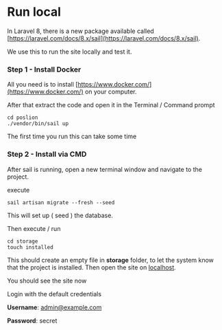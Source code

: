 # Run local

In Laravel 8, there is a new package available called [https://laravel.com/docs/8.x/sail](https://laravel.com/docs/8.x/sail).

We use this to run the site locally and test it.

### Step 1 - Install Docker

All you need is to install [https://www.docker.com/](https://www.docker.com/) on your computer.

After that extract the code and open it in the Terminal / Command prompt 

```text
cd poslion
./vendor/bin/sail up
```

The first time you run this can take some time 



### Step 2 - Install via CMD

After sail is running, open a new terminal window and navigate to the project.

execute

```text
sail artisan migrate --fresh --seed
```

This will set up \( seed \) the database.

Then execute / run

```text
cd storage
touch installed
```

This should create an empty file in **storage** folder, to let the system know that the project is installed. Then open the site on [localhost](http://127.0.0.1). 

You should see the site now

Login with the default credentials

**Username**: admin@example.com

**Password**: secret

